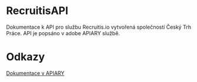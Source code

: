 # RecruitisAPI
Dokumentace k API pro službu Recruitis.io vytvořená společností Český Trh Práce.
API je popsáno v adobe APIARY službě.

# Odkazy
[Dokumentace v APIARY](https://jsapi.apiary.io/previews/ceskytrhpracesro/reference)